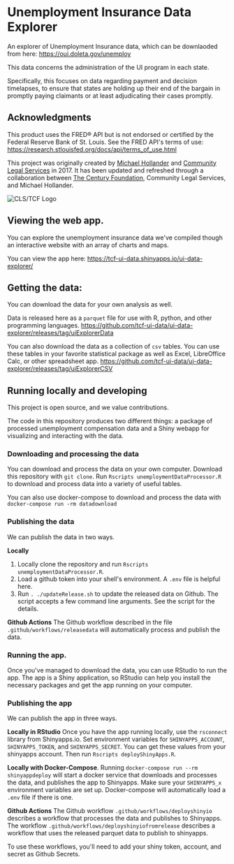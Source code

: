 # Unemployment Insurance Data Explorer

An explorer of Unemployment Insurance data, which can be downlaoded from here: https://oui.doleta.gov/unemploy

This data concerns the administration of the UI program in each state.

Specifically, this focuses on data regarding payment and decision timelapses, to ensure that states are holding up their end of the bargain in promptly paying claimants or at least adjudicating their cases promptly.

## Acknowledgments

This product uses the FRED® API but is not endorsed or certified by the Federal Reserve Bank of St. Louis. See the FRED API's terms of use: https://research.stlouisfed.org/docs/api/terms_of_use.html

This project was originally created by [Michael Hollander](mailto:hollander@gmail.com) and [Community Legal Services](https://clsphila.org) in 2017. It has been updated and refreshed through a collaboration between [The Century Foundation](https://tcf.org), Community Legal Services, and Michael Hollander.

![CLS/TCF Logo](https://raw.githubusercontent.com/tcf-ui-data/ui-data-explorer/main/www/CLS-Logo_TCF.png)

## Viewing the web app.

You can explore the unemployment insurance data we've compiled though an interactive website with an array of charts and maps.

You can view the app here: https://tcf-ui-data.shinyapps.io/ui-data-explorer/ 

## Getting the data:

You can download the data for your own analysis as well.

Data is released here as a `parquet` file for use with R, python, and other programming languages. https://github.com/tcf-ui-data/ui-data-explorer/releases/tag/uiExplorerData

You can also download the data as a collection of `csv` tables. You can use these tables in your favorite statistical package as well as Excel, LibreOffice Calc, or other spreadsheet app. https://github.com/tcf-ui-data/ui-data-explorer/releases/tag/uiExplorerCSV

## Running locally and developing

This project is open source, and we value contributions.

The code in this repository produces two different things: a package of processed unemployment compensation data and a Shiny webapp for visualizing and interacting with the data.

### Downloading and processing the data

You can download and process the data on your own computer. Download this repository with `git clone`. Run `Rscripts unemploymentDataProcessor.R` to download and process data into a variety of useful tables.

You can also use docker-compose to download and process the data with `docker-compose run -rm datadownload`

### Publishing the data

We can publish the data in two ways.

**Locally**

1. Locally clone the repository and run `Rscripts unemploymentDataProcessor.R`.
2. Load a github token into your shell's environment. A `.env` file is helpful here.
3. Run `. ./updateRelease.sh` to update the released data on Github. The script accepts a few command line arguments. See the script for the details.

**Github Actions**
The Github workflow described in the file `.github/workflows/releasedata` will automatically process and publish the data.

### Running the app.

Once you've managed to download the data, you can use RStudio to run the app. The app is a Shiny application, so RStudio can help you install the necessary packages and get the app running on your computer.

### Publishing the app

We can publish the app in three ways.

**Locally in RStudio**
Once you have the app running locally, use the `rsconnect` library from Shinyapps.io. Set environment variables for `SHINYAPPS_ACCOUNT`, `SHINYAPPS_TOKEN`, and `SHINYAPPS_SECRET`. You can get these values from your shinyapps account. Then run `Rscripts deployShinyApps.R`.

**Locally with Docker-Compose**.
Running `docker-compose run --rm shinyappdeploy` will start a docker service that downloads and processes the data, and publishes the app to Shinyapps. Make sure your `SHINYAPPS_x` environment variables are set up. Docker-compose will automatically load a `.env` file if there is one.

**Github Actions**
The Github workflow `.github/workflows/deployshinyio` describes a workflow that processes the data and publishes to Shinyapps. The workflow `.github/workflows/deployshinyiofromrelease` describes a workflow that uses the released parquet data to publish to shinyapps.

To use these workflows, you'll need to add your shiny token, account, and secret as Github Secrets.
